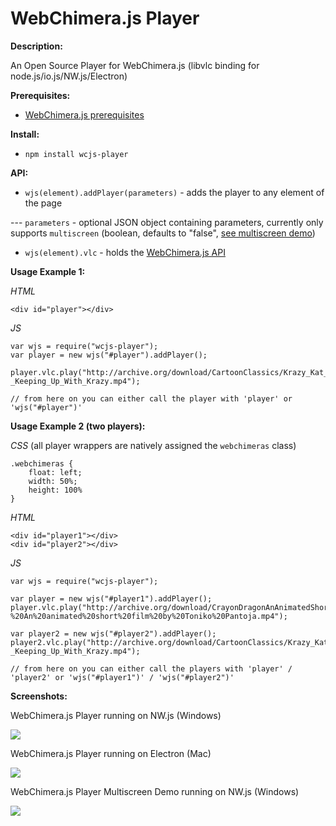 # WebChimera.js Player
**Description:**

An Open Source Player for WebChimera.js (libvlc binding for node.js/io.js/NW.js/Electron)

**Prerequisites:**
- [WebChimera.js prerequisites](https://github.com/RSATom/WebChimera.js#build-prerequisites)

**Install:**
- ``npm install wcjs-player``

**API:**
- ``wjs(element).addPlayer(parameters)`` - adds the player to any element of the page

 --- ``parameters`` - optional JSON object containing parameters, currently only supports ``multiscreen`` (boolean, defaults to "false", [see multiscreen demo](https://github.com/jaruba/node-vlc-multiscreen/))
- ``wjs(element).vlc`` - holds the [WebChimera.js API](https://github.com/RSATom/WebChimera.js/wiki/JavaScript-API)

**Usage Example 1:**

*HTML*

	<div id="player"></div>

*JS*

	var wjs = require("wcjs-player");
	var player = new wjs("#player").addPlayer();

	player.vlc.play("http://archive.org/download/CartoonClassics/Krazy_Kat_-_Keeping_Up_With_Krazy.mp4");

	// from here on you can either call the player with 'player' or 'wjs("#player")'


**Usage Example 2 (two players):**

*CSS* (all player wrappers are natively assigned the ``webchimeras`` class)

	.webchimeras {
		float: left;
		width: 50%;
		height: 100%
	}

*HTML*

	<div id="player1"></div>
	<div id="player2"></div>

*JS*

	var wjs = require("wcjs-player");

	var player = new wjs("#player1").addPlayer();
	player.vlc.play("http://archive.org/download/CrayonDragonAnAnimatedShortFilmByTonikoPantoja/Crayon%20Dragon%20-%20An%20animated%20short%20film%20by%20Toniko%20Pantoja.mp4");

	var player2 = new wjs("#player2").addPlayer();
	player2.vlc.play("http://archive.org/download/CartoonClassics/Krazy_Kat_-_Keeping_Up_With_Krazy.mp4");
	
	// from here on you can either call the players with 'player' / 'player2' or 'wjs("#player1")' / 'wjs("#player2")'


**Screenshots:**

WebChimera.js Player running on NW.js (Windows)

<img src="http://webchimera.org/samples/wcjs-player.png">

WebChimera.js Player running on Electron (Mac)

<img src="http://webchimera.org/samples/wcjs-player-2.png">

WebChimera.js Player Multiscreen Demo running on NW.js (Windows)

<img src="http://webchimera.org/samples/wcjs-player-multiscreen.png">
